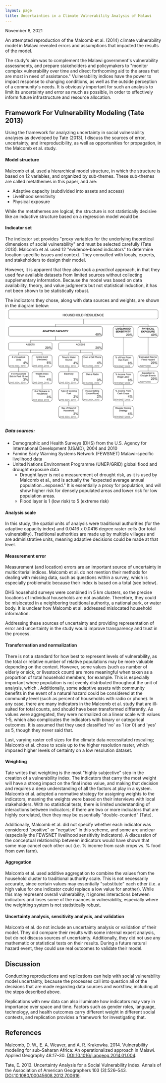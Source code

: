 ```yaml
---
layout: page
title: Uncertainties in a Climate Vulnerability Analysis of Malawi
---
```

November 8, 2021

An attempted reproduction of the Malcomb et al. (2014) climate vulnerability model in Malawi revealed errors and assumptions that impacted the results of the model. 

The study's aim was to complement the Malawi government's vulnerability assessments, and prepare stakeholders and policymakers to "monitor complex vulnerability over time and direct forthcoming aid to the areas that are most in need of assistance." Vulnerability indices have the power to impact response to changing conditions, as well as the outside perception of a community's needs. It is obviously important for such an analysis to limit its uncertainty and error as much as possible, in order to effectively inform future infrastructure and resource allocation.

## Framework For Vulnerability Modeling (Tate 2013)

Using the framework for analyzing uncertainty in social vulnerability analyses as developed by Tate (2013), I discuss the sources of error, uncertainty, and irreproducibility, as well as opportunities for propagation, in the Malcomb et al. study.

#### Model structure
Malcomb et al. used a hierarchical model structure, in which the structure is based on 12 variables, and organized by sub-themes. These sub-themes are called metathemes in this paper, and are:
* Adaptive capacity (subdivided into assets and access)
* Livelihood sensitivity
* Physical exposure

While the metathemes are logical, the structure is not statistically decisive like an inductive structure based on a regression model would be.

#### Indicator set
The indicator set provides "proxy variables for the underlying theoretical dimensions of social vulnerability" and must be selected carefully (Tate 2013). Malcomb et al. used 12 "evidence-based indicators" to determine location-specific issues and context. They consulted with locals, experts, and stakeholders to design their model.

However, it is apparent that they also took a *practical* approach, in that they used few available datasets from limited sources without collecting supplementary information. Because the model was based on data availability, theory, and value judgments but not statistical induction, it has not been shown to be statistically robust.

The indicators they chose, along with data sources and weights, are shown in the diagram below:
![Metathemes, Malcomb et al.](assets/metathemes.png)

##### Data sources:

* Demographic and Health Surveys (DHS) from the U.S. Agency for International Development (USAID), 2004 and 2010
* Famine Early Warning Systems Network (FEWSNET) Malawi-specific livelihood data
* United Nations Environment Programme (UNEP/GRID) global flood and drought exposure data
  * Drought layer is not a measurement of drought risk, as it is used by Malcomb et al., and is actually the "expected average annual population...exposed." It is essentially a proxy for population, and will show higher risk for densely populated areas and lower risk for low population areas.
  * Flood layer is 1 (low risk) to 5 (extreme risk)

#### Analysis scale
In this study, the spatial units of analysis were traditional authorities (for the adaptive capacity index) and 0.0416 x 0.0416 degree raster cells (for total vulnerability). Traditional authorities are made up by multiple villages and are administrative units, meaning adaptive decisions could be made at that level.

#### Measurement error
Measurement (and location) errors are an important source of uncertainty in multicriterial indices. Malcomb et al. do not mention their methods for dealing with missing data, such as questions within a survey, which is especially problematic because their index is based on a total (see below).

DHS household surveys were combined in 5 km clusters, so the precise locations of individual households are not available. Therefore, they could be mislocated in a neighboring traditional authority, a national park, or water body. It is unclear how Malcomb et al. addressed mislocated household information.

Addressing these sources of uncertainty and providing representation of error and uncertainty in the study would improve transparency and trust in the process.

#### Transformation and normalization
There is not a standard for how best to represent levels of vulnerability, as the total or relative number of relative populations may be more valuable depending on the context. However, some values (such as number of elderly or sick, or livestock count) are more meaningful when taken as a proportion of total household members, for example. This is especially important where population is not evenly distributed throughout the unit of analysis, which . Additionally, some adaptive assets with  community benefits in the event of a natural hazard could be considered at the community level (such as percent of households with radio or phone). In any case, there are many indicators in the Malcomb et al. study that are ill-suited for total counts, and should have been transformed differently. As values were aggregated, they were normalized on a linear scale with values 1-5, which also complicates the indicators with binary or categorical outcomes. It is assumed that they used classified 'no' as 1 (or 0) and 'yes' as 5, though they never said that.

Last, varying raster cell sizes for the climate data necessitated rescaling; Malcomb et al. chose to scale up to the higher resolution raster, which imposed higher levels of certainty on a low resolution dataset.

#### Weighting
Tate writes that weighting is the most "highly subjective" step in the creation of a vulnerability index. The indicators that carry the most weight will have a strong impact on the final index value, and making that decision and requires a deep understanding of all the factors at play in a system. Malcomb et al. adopted a normative strategy for assigning weights to the indicators, meaning the weights were based on their interviews with local stakeholders. With no statistical tests, there is limited understanding of interactions between indicators; if there are two or more indicators that are highly correlated, then they may be essentially "double-counted" (Tate).

Additionally, Malcomb et al. did not specify whether each indicator was considered "positive" or "negative" in this scheme, and some are unclear (especially the FEWSNET livelihood sensitivity indicators). A discussion of the conceptual relationship between indicators would have shown that some may cancel each other out (i.e. % income from cash crops vs. % food from own farm).

#### Aggregation
Malcomb et al. used additive aggregation to combine the values from the household cluster to traditional authority scale. This is not necessarily accurate, since certain values may essentially "substitute" each other (i.e. a high value for one indicator could replace a low value for another). While this may represent overall vulnerability, it ignores interactions between indicators and loses some of the nuances in vulnerability, especially where the weighting system is not statistically robust.

#### Uncertainty analysis, sensitivity analysis, and validation
Malcomb et al. do not include an uncertainty analysis or validation of their model. They did compare their results with some internal expert analysis, but do not discuss sources of uncertainty. Additionally, they did not use any mathematic or statistical tests on their results. During a future natural hazard event, they could use real outcomes to validate their model.

## Discussion
Conducting reproductions and replications can help with social vulnerability model uncertainty, because the processes call into question all of the decisions that are made regarding data sources and workflow, including all the steps described above.

Replications with new data can also illuminate how indicators may vary in importance over space and time. Factors such as gender roles, language, technology, and health outcomes carry different weight in different social contexts, and replication provides a framework for investigating that.

## References
Malcomb, D. W., E. A. Weaver, and A. R. Krakowka. 2014. Vulnerability modeling for sub-Saharan Africa: An operationalized approach in Malawi. Applied Geography 48:17–30. [DOI:10.1016/j.apgeog.2014.01.004](DOI:10.1016/j.apgeog.2014.01.004).

Tate, E. 2013. Uncertainty Analysis for a Social Vulnerability Index. Annals of the Association of American Geographers 103 (3):526–543. [DOI:10.1080/00045608.2012.700616](DOI:10.1080/00045608.2012.700616).

